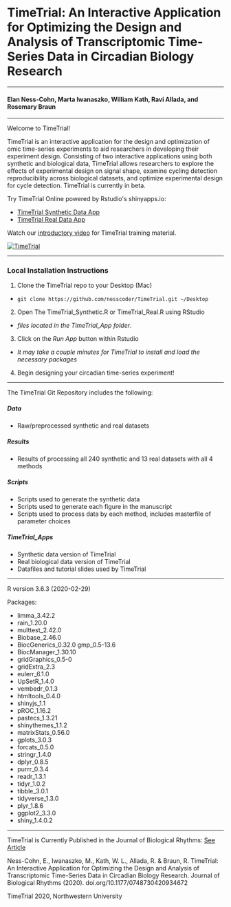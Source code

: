# TimeTrial: An Interactive Application for Optimizing the Design and Analysis of Transcriptomic Time-Series Data in Circadian Biology Research
***
#### Elan Ness-Cohn, Marta Iwanaszko, William Kath, Ravi Allada, and Rosemary Braun
***
Welcome to TimeTrial!

TimeTrial is an interactive application for the design and optimization of omic 
time-series experiments to aid researchers in developing their experiment design. 
Consisting of two interactive applications using both synthetic and biological 
data, TimeTrial allows researchers to explore the effects of experimental design
on signal shape, examine cycling detection reproducibility across biological 
datasets, and optimize experimental design for cycle detection. 
TimeTrial is currently in beta.

Try TimeTrial Online powered by Rstudio's shinyapps.io:

- [TimeTrial Synthetic Data App ](https://nesscoder.shinyapps.io/TimeTrial_Synthetic/)
- [TimeTrial Real Data App ](https://nesscoder.shinyapps.io/TimeTrial_Real/)

Watch our [introductory video](https://vimeo.com/388290542) for TimeTrial training material.

[![TimeTrial](https://res.cloudinary.com/marcomontalbano/image/upload/v1580425724/video_to_markdown/images/vimeo--388290542-c05b58ac6eb4c4700831b2b3070cd403.jpg)](https://vimeo.com/388290542 "TimeTrial")

***
### Local Installation Instructions
1. Clone the TimeTrial repo to your Desktop (Mac)
 - `git clone https://github.com/nesscoder/TimeTrial.git ~/Desktop`
2. Open The TimeTrial_Synthetic.R or TimeTrial_Real.R using RStudio 
 - *files located in the TimeTrial_App folder*.
3. Click on the *Run App* button within Rstudio
 - *It may take a couple minutes for TimeTrial to install and load the necessary packages*
4. Begin designing your circadian time-series experiment!

***

The TimeTrial Git Repository includes the following:

##### Data
 - Raw/preprocessed synthetic and real datasets

##### Results
 - Results of processing all 240 synthetic and 13 real datasets with all 4 methods

##### Scripts
 - Scripts used to generate the synthetic data
 - Scripts used to generate each figure in the manuscript
 - Scripts used to process data by each method, includes masterfile of parameter choices

##### TimeTrial_Apps
 - Synthetic data version of TimeTrial
 - Real biological data version of TimeTrial
 - Datafiles and tutorial slides used by TimeTrial


***

R version 3.6.3 (2020-02-29)    

Packages:
- limma_3.42.2        
- rain_1.20.0         
- multtest_2.42.0     
- Biobase_2.46.0      
- BiocGenerics_0.32.0 gmp_0.5-13.6       
- BiocManager_1.30.10 
- gridGraphics_0.5-0  
- gridExtra_2.3       
- eulerr_6.1.0        
- UpSetR_1.4.0        
- vembedr_0.1.3      
- htmltools_0.4.0
- shinyjs_1.1         
- pROC_1.16.2         
- pastecs_1.3.21      
- shinythemes_1.1.2   
- matrixStats_0.56.0 
- gplots_3.0.3        
- forcats_0.5.0       
- stringr_1.4.0       
- dplyr_0.8.5         
- purrr_0.3.4         
- readr_1.3.1        
- tidyr_1.0.2         
- tibble_3.0.1        
- tidyverse_1.3.0     
- plyr_1.8.6          
- ggplot2_3.3.0       
- shiny_1.4.0.2  


***

TimeTrial is Currently Published in the Journal of Biological Rhythms:
[See Article](https://doi.org/10.1177/0748730420934672)

Ness-Cohn, E., Iwanaszko, M., Kath, W. L., Allada, R. & Braun, R. TimeTrial: An Interactive Application for Optimizing the Design and Analysis of Transcriptomic Time-Series Data in Circadian Biology Research. Journal of Biological Rhythms (2020). doi.org/10.1177/0748730420934672

TimeTrial 2020, Northwestern University
